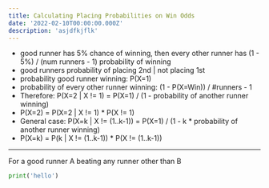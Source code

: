 ```yaml
---
title: Calculating Placing Probabilities on Win Odds
date: '2022-02-10T00:00:00.000Z'
description: 'asjdfkjflk'
---
```


- good runner has 5% chance of winning, then every other runner has (1 - 5%) / (num runners - 1) probability of winning
- good runners probability of placing 2nd | not placing 1st
- probability good runner winning: P(X=1)
- probability of every other runner winning: (1 - P(X=Win)) / #runners - 1
- Therefore: P(X=2 | X != 1) = P(X=1) / (1 - probability of another runner winning)
- P(X=2) = P(X=2 | X != 1) \* P(X != 1)
- General case: P(X=k | X != (1..k-1)) = P(X=1) / (1 - k \* probability of another runner winning)
- P(X=k) = P(k | X != (1..k-1)) \* P(X != (1..k-1))

---

For a good runner A beating any runner other than B

```python
print('hello')
```
